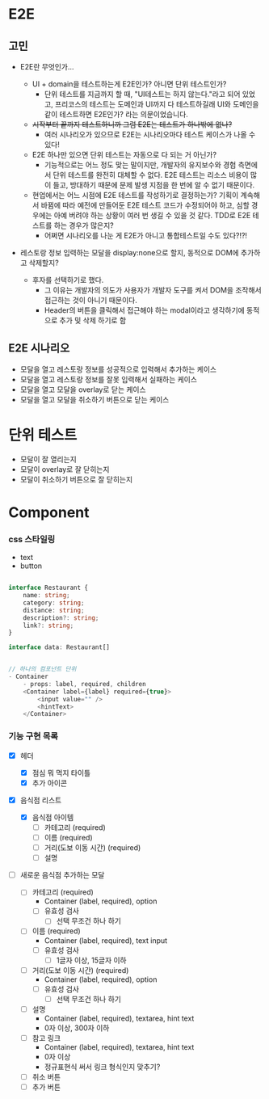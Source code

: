 # E2E

## 고민

- E2E란 무엇인가...

  - UI + domain을 테스트하는게 E2E인가? 아니면 단위 테스트인가?
    - 단위 테스트를 지금까지 할 때, "UI테스트는 하지 않는다."라고 되어 있었고, 프리코스의 테스트는 도메인과 UI까지 다 테스트하길래 UI와 도메인을 같이 테스트하면 E2E인가? 라는 의문이었습니다.
  - ~~시작부터 끝까지 테스트하니까 그럼 E2E는 테스트가 하나밖에 없나?~~
    - 여러 시나리오가 있으므로 E2E는 시나리오마다 테스트 케이스가 나올 수 있다!
  - E2E 하나만 있으면 단위 테스트는 자동으로 다 되는 거 아닌가?
    - 기능적으로는 어느 정도 맞는 말이지만, 개발자의 유지보수와 경험 측면에서 단위 테스트를 완전히 대체할 수 없다. E2E 테스트는 리소스 비용이 많이 들고, 방대하기 때문에 문제 발생 지점을 한 번에 알 수 없기 때문이다.
  - 현업에서는 어느 시점에 E2E 테스트를 작성하기로 결정하는가? 기획이 계속해서 바뀜에 따라 예전에 만들어둔 E2E 테스트 코드가 수정되어야 하고, 심할 경우에는 아예 버려야 하는 상황이 여러 번 생길 수 있을 것 같다. TDD로 E2E 테스트를 하는 경우가 많은지?
    - 어쩌면 시나리오를 나눈 게 E2E가 아니고 통합테스트일 수도 있다?!?!

- 레스토랑 정보 입력하는 모달을 display:none으로 할지, 동적으로 DOM에 추가하고 삭제할지?
  - 후자를 선택하기로 했다.
    - 그 이유는 개발자의 의도가 사용자가 개발자 도구를 켜서 DOM을 조작해서 접근하는 것이 아니기 때문이다.
    - Header의 버튼을 클릭해서 접근해야 하는 modal이라고 생각하기에 동적으로 추가 및 삭제 하기로 함

## E2E 시나리오

- 모달을 열고 레스토랑 정보를 성공적으로 입력해서 추가하는 케이스
- 모달을 열고 레스토랑 정보를 잘못 입력해서 실패하는 케이스
- 모달을 열고 모달을 overlay로 닫는 케이스
- 모달을 열고 모달을 취소하기 버튼으로 닫는 케이스

# 단위 테스트

- 모달이 잘 열리는지
- 모달이 overlay로 잘 닫히는지
- 모달이 취소하기 버튼으로 잘 닫히는지

# Component

### css 스타일링

- text
- button

```ts

interface Restaurant {
    name: string;
    category: string;
    distance: string;
    description?: string;
    link?: string;
}

interface data: Restaurant[]


// 하나의 컴포넌트 단위
- Container
    - props: label, required, children
    <Container label={label} required={true}>
        <input value="" />
        <hintText>
    </Container>
```

### 기능 구현 목록

- [x] 헤더

  - [x] 점심 뭐 먹지 타이틀
  - [x] 추가 아이콘

- [x] 음식점 리스트

  - [x] 음식점 아이템
    - [ ] 카테고리 (required)
    - [ ] 이름 (required)
    - [ ] 거리(도보 이동 시간) (required)
    - [ ] 설명

- [ ] 새로운 음식점 추가하는 모달
  - [ ] 카테고리 (required)
    - Container (label, required), option
    - [ ] 유효성 검사
      - [ ] 선택 무조건 하나 하기
  - [ ] 이름 (required)
    - Container (label, required), text input
    - [ ] 유효성 검사
      - [ ] 1글자 이상, 15글자 이하
  - [ ] 거리(도보 이동 시간) (required)
    - Container (label, required), option
    - [ ] 유효성 검사
      - [ ] 선택 무조건 하나 하기
  - [ ] 설명
    - Container (label, required), textarea, hint text
    - 0자 이상, 300자 이하
  - [ ] 참고 링크
    - Container (label, required), textarea, hint text
    - 0자 이상
    - 정규표현식 써서 링크 형식인지 맞추기?
  - [ ] 취소 버튼
  - [ ] 추가 버튼
